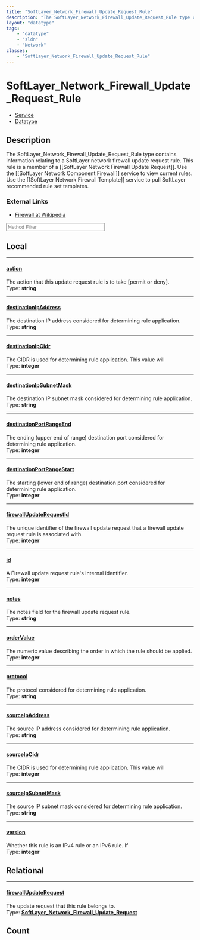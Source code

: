```yaml
---
title: "SoftLayer_Network_Firewall_Update_Request_Rule"
description: "The SoftLayer_Network_Firewall_Update_Request_Rule type contains information relating to a SoftLayer network firewall up... "
layout: "datatype"
tags:
    - "datatype"
    - "sldn"
    - "Network"
classes:
    - "SoftLayer_Network_Firewall_Update_Request_Rule"
---
```


# SoftLayer_Network_Firewall_Update_Request_Rule
<div id='service-datatype'>
    <ul id='sldn-reference-tabs'>
    <li id='service'> <a href='/reference/services/SoftLayer_Network_Firewall_Update_Request_Rule' >Service</a></li>    <li id='datatype'> <a href='/reference/datatypes/SoftLayer_Network_Firewall_Update_Request_Rule' >Datatype</a></li>
    </ul>
</div>

## Description 
The SoftLayer_Network_Firewall_Update_Request_Rule type contains information relating to a SoftLayer network firewall update request rule. This rule is a member of a [[SoftLayer Network Firewall Update Request]]. Use the [[SoftLayer Network Component Firewall]] service to view current rules. Use the [[SoftLayer Network Firewall Template]] service to pull SoftLayer recommended rule set templates. 

### External Links


* [Firewall at Wikipedia](http://en.wikipedia.org/wiki/Firewall_(networking))






<!-- Service Filer BEGIN -->
<div class="view-filters">
        <div class="clearfix">
            <div class="search-input-box">
                <input placeholder="Method Filter" onkeyup="titleSearch(inputId='prop-input', divId='properties', elementClass='prop-row')" 
                    type="text" id="prop-input" value="" size="30" maxlength="128" class="form-text">
            </div>
        </div>
</div>
<!-- Service Filer END -->

<div id="properties" class="content">
<div id="localProperties" class="prop-content" >

## Local
-----
[action]: #action
#### [action]
The action that this update request rule is to take [permit or deny].  
<span class="type-label">Type: </span>**string**

-----
[destinationIpAddress]: #destinationipaddress
#### [destinationIpAddress]
The destination IP address considered for determining rule application.  
<span class="type-label">Type: </span>**string**

-----
[destinationIpCidr]: #destinationipcidr
#### [destinationIpCidr]
The CIDR is used for determining rule application. This value will  
<span class="type-label">Type: </span>**integer**

-----
[destinationIpSubnetMask]: #destinationipsubnetmask
#### [destinationIpSubnetMask]
The destination IP subnet mask considered for determining rule application.  
<span class="type-label">Type: </span>**string**

-----
[destinationPortRangeEnd]: #destinationportrangeend
#### [destinationPortRangeEnd]
The ending (upper end of range) destination port considered for determining rule application.  
<span class="type-label">Type: </span>**integer**

-----
[destinationPortRangeStart]: #destinationportrangestart
#### [destinationPortRangeStart]
The starting (lower end of range) destination port considered for determining rule application.  
<span class="type-label">Type: </span>**integer**

-----
[firewallUpdateRequestId]: #firewallupdaterequestid
#### [firewallUpdateRequestId]
The unique identifier of the firewall update request that a firewall update request rule is associated with.  
<span class="type-label">Type: </span>**integer**

-----
[id]: #id
#### [id]
A Firewall update request rule's internal identifier.  
<span class="type-label">Type: </span>**integer**

-----
[notes]: #notes
#### [notes]
The notes field for the firewall update request rule.  
<span class="type-label">Type: </span>**string**

-----
[orderValue]: #ordervalue
#### [orderValue]
The numeric value describing the order in which the rule should be applied.  
<span class="type-label">Type: </span>**integer**

-----
[protocol]: #protocol
#### [protocol]
The protocol considered for determining rule application.  
<span class="type-label">Type: </span>**string**

-----
[sourceIpAddress]: #sourceipaddress
#### [sourceIpAddress]
The source IP address considered for determining rule application.  
<span class="type-label">Type: </span>**string**

-----
[sourceIpCidr]: #sourceipcidr
#### [sourceIpCidr]
The CIDR is used for determining rule application. This value will  
<span class="type-label">Type: </span>**integer**

-----
[sourceIpSubnetMask]: #sourceipsubnetmask
#### [sourceIpSubnetMask]
The source IP subnet mask considered for determining rule application.  
<span class="type-label">Type: </span>**string**

-----
[version]: #version
#### [version]
Whether this rule is an IPv4 rule or an IPv6 rule. If  
<span class="type-label">Type: </span>**integer**

</div>
<!-- LOCAL PROPERTY END -->

<div id="relationalProperties"  class="prop-content" >

## Relational
-----
[firewallUpdateRequest]: #firewallupdaterequest
#### [firewallUpdateRequest]
The update request that this rule belongs to.  
<span class="type-label">Type: </span>**<a href='/reference/datatypes/SoftLayer_Network_Firewall_Update_Request'>SoftLayer_Network_Firewall_Update_Request </a>**


## Count
</div>


